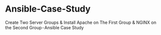 # Ansible-Case-Study
Create Two Server Groups &amp; Install Apache on The First Group &amp; NGINX on the Second Group - Ansible Case Study
